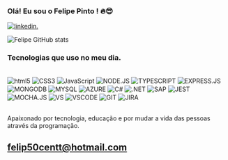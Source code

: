 ### Olá! Eu sou o Felipe Pinto ! 🔥😎


[![linkedin.](https://img.shields.io/badge/LinkedIn-0077B5?style=for-the-badge&logo=linkedin&logoColor=white)](www.linkedin.com/in/felipe-santana-75a1071b2)


![Felipe GitHub stats](https://github-readme-stats.vercel.app/api?username=Felipe0santana&show_icons=true&theme=radical)


### Tecnologias que uso no meu dia.

<div style="display: inline_block"><br/>
    <img align="center" alt="html5" src="https://img.shields.io/badge/HTML5-E34F26?style=for-the-badge&logo=html5&logoColor=white" />
    <img align="center" alt="CSS3" src="https://img.shields.io/badge/CSS3-1572B6?style=for-the-badge&logo=css3&logoColor=white" />
    <img align="center" alt="JavaScript" src="https://img.shields.io/badge/JavaScript-323330?style=for-the-badge&logo=javascript&logoColor=F7DF1E" />
    <img align="center" alt="NODE.JS" src="https://img.shields.io/badge/Node.js-43853D?style=for-the-badge&logo=node.js&logoColor=white" />
    <img align="center" alt="TYPESCRIPT" src="https://img.shields.io/badge/TypeScript-007ACC?style=for-the-badge&logo=typescript&logoColor=white" />
    <img align="center" alt="EXPRESS.JS" src="https://img.shields.io/badge/Express.js-404D59?style=for-the-badge" />
    <img align="center" alt="MONGODB" src="https://img.shields.io/badge/MongoDB-4EA94B?style=for-the-badge&logo=mongodb&logoColor=white" />
    <img align="center" alt="MYSQL" src="https://img.shields.io/badge/MySQL-00000F?style=for-the-badge&logo=mysql&logoColor=white" />
    <img align="center" alt="AZURE" src="https://img.shields.io/badge/Microsoft_Azure-0089D6?style=for-the-badge&logo=microsoft-azure&logoColor=white" />
    <img align="center" alt="C#" src="https://img.shields.io/badge/C%23-239120?style=for-the-badge&logo=c-sharp&logoColor=white" />
    <img align="center" alt=" .NET " src="https://img.shields.io/badge/.NET-5C2D91?style=for-the-badge&logo=.net&logoColor=white" />
    <img align="center" alt="SAP " src="https://img.shields.io/badge/SAP-0FAAFF?style=for-the-badge&logo=sap&logoColor=white" />
    <img align="center" alt="JEST " src="https://img.shields.io/badge/Jest-323330?style=for-the-badge&logo=Jest&logoColor=white" />
    <img align="center" alt="MOCHA.JS" src="https://img.shields.io/badge/mocha.js-323330?style=for-the-badge&logo=mocha&logoColor=Brown" />
    <img align="center" alt="VS" src="https://img.shields.io/badge/Visual_Studio-5C2D91?style=for-the-badge&logo=visual%20studio&logoColor=white" />
    <img align="center" alt="VSCODE" src="https://img.shields.io/badge/Visual_Studio_Code-0078D4?style=for-the-badge&logo=visual%20studio%20code&logoColor=white" />
    <img align="center" alt="GIT" src="https://img.shields.io/badge/GIT-E44C30?style=for-the-badge&logo=git&logoColor=white" />
    <img align="center" alt="JIRA" src="https://img.shields.io/badge/Jira-0052CC?style=for-the-badge&logo=Jira&logoColor=white" />
    
</div><br>


Apaixonado por tecnologia, educação e por mudar a vida das pessoas através da programação.


## felip50centt@hotmail.com
